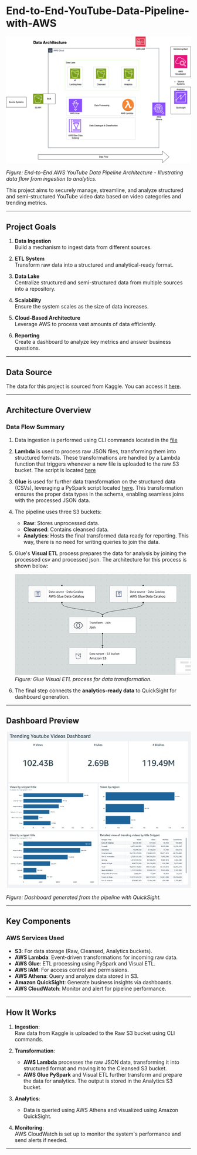 

# End-to-End-YouTube-Data-Pipeline-with-AWS

![AWS YouTube Data Pipeline Architecture](Architecture_Diagram/Youtube_Pipeline.png)

*Figure: End-to-End AWS YouTube Data Pipeline Architecture - Illustrating data flow from ingestion to analytics.*

This project aims to securely manage, streamline, and analyze structured and semi-structured YouTube video data based on video categories and trending metrics.

---

## Project Goals

1. **Data Ingestion**  
   Build a mechanism to ingest data from different sources.

2. **ETL System**  
   Transform raw data into a structured and analytical-ready format.

3. **Data Lake**  
   Centralize structured and semi-structured data from multiple sources into a repository.

4. **Scalability**  
   Ensure the system scales as the size of data increases.

5. **Cloud-Based Architecture**  
   Leverage AWS to process vast amounts of data efficiently.

6. **Reporting**  
   Create a dashboard to analyze key metrics and answer business questions.

---

## Data Source

The data for this project is sourced from Kaggle. You can access it [here](https://www.kaggle.com/datasets/datasnaek/youtube-new).

---

## Architecture Overview

### Data Flow Summary

1. Data ingestion is performed using CLI commands located in the [file](/Users/Abdul/Desktop/End-to-End-YouTube-Data-Pipeline-with-AWS/cli_command.sh)

2. **Lambda** is used to process raw JSON files, transforming them into structured formats. These transformations are handled by a Lambda function that triggers whenever a new file is uploaded to the raw S3 bucket. The script is located [here](lambda_function.py)

3. **Glue** is used for further data transformation on the structured data (CSVs), leveraging a PySpark script located [here](Users/Abdul/Desktop/End-to-End-YouTube-Data-Pipeline-with-AWS/pyspark_code.py). This transformation ensures the proper data types in the schema, enabling seamless joins with the processed JSON data.

4. The pipeline uses three S3 buckets:  
   - **Raw**: Stores unprocessed data.  
   - **Cleansed**: Contains cleansed data.  
   - **Analytics**: Hosts the final transformed data ready for reporting. This way, there is no need for writing queries to join the data.

5. Glue's **Visual ETL** process prepares the data for analysis by joining the processed csv and processed json. The architecture for this process is shown below:  

   ![Glue Visual ETL](./Screenshots/Glue_Visual_ETL.jpeg)  
   *Figure: Glue Visual ETL process for data transformation.*

6. The final step connects the **analytics-ready data** to QuickSight for dashboard generation.

---

## Dashboard Preview

![YouTube Data Dashboard](./Screenshots/Dashboard.jpeg)

*Figure: Dashboard generated from the pipeline with QuickSight.*

---

## Key Components

### AWS Services Used
- **S3**: For data storage (Raw, Cleansed, Analytics buckets).
- **AWS Lambda**: Event-driven transformations for incoming raw data.
- **AWS Glue**: ETL processing using PySpark and Visual ETL.
- **AWS IAM**: For access control and permissions.
- **AWS Athena**: Query and analyze data stored in S3.
- **Amazon QuickSight**: Generate business insights via dashboards.
- **AWS CloudWatch**: Monitor and alert for pipeline performance.

---

## How It Works

1. **Ingestion**:  
   Raw data from Kaggle is uploaded to the Raw S3 bucket using CLI commands.

2. **Transformation**:  
   - **AWS Lambda** processes the raw JSON data, transforming it into structured format and moving it to the Cleansed S3 bucket.  
   - **AWS Glue PySpark** and Visual ETL further transform and prepare the data for analytics. The output is stored in the Analytics S3 bucket.

3. **Analytics**:  
   - Data is queried using AWS Athena and visualized using Amazon QuickSight.

4. **Monitoring**:  
   AWS CloudWatch is set up to monitor the system's performance and send alerts if needed.

---
